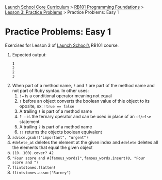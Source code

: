 [Launch School Core Curriculum](/README.md) >
[RB101 Programming Foundations](/rb101/rb101_notes.md) >
[Lesson 3: Practice Problems](rb101/lesson_3/lesson_3_contents.md) >
Practice Problems: Easy 1

# Practice Problems: Easy 1

Exercises for Lesson 3 of [Launch School’s](https://launchschool.com) RB101 course.

1.  Expected output:
    ```
    1
    2
    2
    3
    ```
2.  When part of a method name, `!` and `?` are part of the method name and not part of Ruby syntax. In other uses:
    1.  `!=` is a conditional operator meaning not equal
    2.  `!` before an object converts the boolean value of thie object to its oposite, ex: `!true == false`
    3.  A trailing `!` is part of a method name
    4.  `? :` is the ternary operator and can be used in place of an `if/else` statement
    5.  A trailing `?` is part of a method name
    6.  `!!` returns the objects boolean equivalent
3.  `advice.gsub!("important", "urgent")`
4.  `#delete_at` deletes the element at the given index and `#delete` deletes all the elements that equal the given object
5.  `(10..100).cover? 42`
6.  `"Four score and #{famous_words}"`, `famous_words.insert(0, "Four score and ")`
7.  `flintstones.flatten!`
8.  `flintstones.assoc("Barney")`
